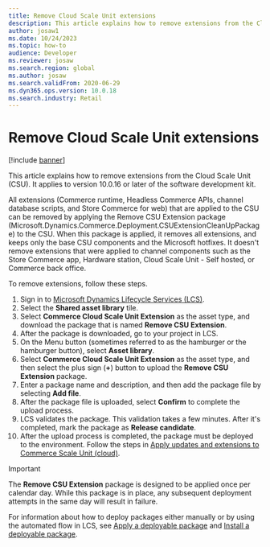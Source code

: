 ```yaml
---
title: Remove Cloud Scale Unit extensions
description: This article explains how to remove extensions from the Cloud Scale Unit (CSU).
author: josaw1
ms.date: 10/24/2023
ms.topic: how-to
audience: Developer
ms.reviewer: josaw
ms.search.region: global
ms.author: josaw
ms.search.validFrom: 2020-06-29
ms.dyn365.ops.version: 10.0.18
ms.search.industry: Retail
---
```


# Remove Cloud Scale Unit extensions

[!include [banner](../../includes/banner.md)]

This article explains how to remove extensions from the Cloud Scale Unit (CSU). It applies to version 10.0.16 or later of the software development kit.

All extensions (Commerce runtime, Headless Commerce APIs, channel database scripts, and Store Commerce for web) that are applied to the CSU can be removed by applying the Remove CSU Extension package (Microsoft.Dynamics.Commerce.Deployment.CSUExtensionCleanUpPackage) to the CSU. When this package is applied, it removes all extensions, and keeps only the base CSU components and the Microsoft hotfixes. It doesn't remove extensions that were applied to channel components such as the Store Commerce app, Hardware station, Cloud Scale Unit - Self hosted, or Commerce back office.

To remove extensions, follow these steps.

1. Sign in to [Microsoft Dynamics Lifecycle Services (LCS)](https://lcs.dynamics.com/v2).
2. Select the **Shared asset library** tile.
3. Select **Commerce Cloud Scale Unit Extension** as the asset type, and download the package that is named **Remove CSU Extension**.
4. After the package is downloaded, go to your project in LCS.
5. On the Menu button (sometimes referred to as the hamburger or the hamburger button), select **Asset library**.
6. Select **Commerce Cloud Scale Unit Extension** as the asset type, and then select the plus sign (**+**) button to upload the **Remove CSU Extension** package.
7. Enter a package name and description, and then add the package file by selecting **Add file**.
8. After the package file is uploaded, select **Confirm** to complete the upload process.
9. LCS validates the package. This validation takes a few minutes. After it's completed, mark the package as **Release candidate**.
10. After the upload process is completed, the package must be deployed to the environment. Follow the steps in [Apply updates and extensions to Commerce Scale Unit (cloud)](../../../fin-ops-core/dev-itpro/deployment/update-retail-channel.md).

> [!IMPORTANT]
> The **Remove CSU Extension** package is designed to be applied once per calendar day. While this package is in place, any subsequent deployment attempts in the same day will result in failure.

For information about how to deploy packages either manually or by using the automated flow in LCS, see [Apply a deployable package](../../../fin-ops-core/dev-itpro/deployment/apply-deployable-package-system.md) and [Install a deployable package](../../../fin-ops-core/dev-itpro/deployment/install-deployable-package.md).
